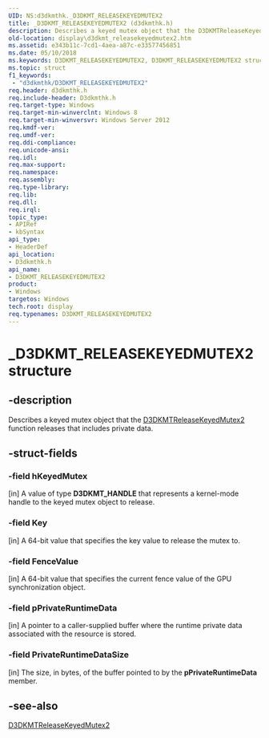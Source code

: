 ```yaml
---
UID: NS:d3dkmthk._D3DKMT_RELEASEKEYEDMUTEX2
title: _D3DKMT_RELEASEKEYEDMUTEX2 (d3dkmthk.h)
description: Describes a keyed mutex object that the D3DKMTReleaseKeyedMutex2 function releases that includes private data.
old-location: display\d3dkmt_releasekeyedmutex2.htm
ms.assetid: e343b11c-7cd1-4aea-a87c-e33577456851
ms.date: 05/10/2018
ms.keywords: D3DKMT_RELEASEKEYEDMUTEX2, D3DKMT_RELEASEKEYEDMUTEX2 structure [Display Devices], _D3DKMT_RELEASEKEYEDMUTEX2, d3dkmthk/D3DKMT_RELEASEKEYEDMUTEX2, display.d3dkmt_releasekeyedmutex2
ms.topic: struct
f1_keywords:
 - "d3dkmthk/D3DKMT_RELEASEKEYEDMUTEX2"
req.header: d3dkmthk.h
req.include-header: D3dkmthk.h
req.target-type: Windows
req.target-min-winverclnt: Windows 8
req.target-min-winversvr: Windows Server 2012
req.kmdf-ver: 
req.umdf-ver: 
req.ddi-compliance: 
req.unicode-ansi: 
req.idl: 
req.max-support: 
req.namespace: 
req.assembly: 
req.type-library: 
req.lib: 
req.dll: 
req.irql: 
topic_type:
- APIRef
- kbSyntax
api_type:
- HeaderDef
api_location:
- D3dkmthk.h
api_name:
- D3DKMT_RELEASEKEYEDMUTEX2
product:
- Windows
targetos: Windows
tech.root: display
req.typenames: D3DKMT_RELEASEKEYEDMUTEX2
---
```


# _D3DKMT_RELEASEKEYEDMUTEX2 structure


## -description


Describes a keyed mutex object that the <a href="https://docs.microsoft.com/windows-hardware/drivers/ddi/content/d3dkmthk/nf-d3dkmthk-d3dkmtreleasekeyedmutex2">D3DKMTReleaseKeyedMutex2</a> function releases that includes private data.


## -struct-fields




### -field hKeyedMutex

[in] A value of type <b>D3DKMT_HANDLE</b> that represents a kernel-mode handle to the keyed mutex object to release.


### -field Key

[in] A 64-bit value that specifies the key value to release the mutex to.


### -field FenceValue

[in] A 64-bit value that specifies the current fence value of the GPU synchronization object.


### -field pPrivateRuntimeData

[in] A pointer to a caller-supplied buffer where the runtime private data associated with the resource is stored.


### -field PrivateRuntimeDataSize

[in] The size, in bytes, of the buffer pointed to by the <b>pPrivateRuntimeData</b> member.


## -see-also




<a href="https://docs.microsoft.com/windows-hardware/drivers/ddi/content/d3dkmthk/nf-d3dkmthk-d3dkmtreleasekeyedmutex2">D3DKMTReleaseKeyedMutex2</a>
 

 

